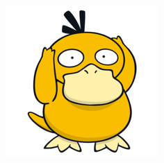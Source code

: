 <p align="center">
  <img src="https://raw.githubusercontent.com/MatheusMuriel/Psyduck/main/assets/psyduck.png" width="350">
</p>
